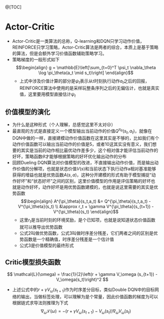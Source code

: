@[TOC]
# Actor-Critic
- Actor-Critic是一类算法的总称，Q-learning和DQN只学习动作价值，REINFORCE只学习策略，Actor-Critic算法是两者的综合，本质上是基于策略的算法，但是会额外学习价值函数辅助策略学习。
- 策略梯度的一般形式如下
$$\begin{align}
g = \mathbb{E}\left[\sum_{t=0}^T \psi_t \nabla_\theta \log \pi_\theta(a_t \mid s_t)\right]
\end{align}$$
	- 上式中涉及价值计算的部分是$\psi_t$表示从t时刻执行动作$a_t$之后的回报，REINFORCE算法中使用的是采样玩整条序列之后的无偏估计，也就是真实值，这里要用模型直接估计$\psi_t$
## 价值模型的演化
- 为什么是这种形式（个人理解，总感觉这里不太对😒）
- 最直观的方式是直接定义一个模型输出当前动作的价值$Q^{\pi_\theta}(s_t, a_t)$，就像在DQN中做的一样，直接建模动作价值函数在这里其实是不够的，比如我们有个动作价值函数可以输出当前动作的价值是5，或者10这其实没有意义，我们想要的其实是当前的动作相比最优动作差多少，这个相对值才能评估当前动作的好坏，策略函数$\theta$才能够根据策略的好坏优化输出动作的分布
- 回顾Dueling DQN算法对价值模型的改进，不直接输出动作价值，而是输出动作价值的分解项，也就是状态价值$V(s)$和当前状态下执行动作a相对基准能够获得的增益也就是优势函数$A(s,a)$，这种分开建模的形式有助于模型捕捉“动作好坏”和“状态好坏”之间的区别，这里价值模型的作用是评估策略的好坏也就是动作好坏，动作好坏是用优势函数建模的，也就是说这里需要的其实是优势函数
$$\begin{align}
A^{\pi_\theta}(s_t,a_t) &= Q^{\pi_\theta}(s_t,a_t) - V^{\pi_\theta}(s_t) \\
&\approx r_t + \gamma V^{\pi_\theta}(s_{t+1}) - V^{\pi_\theta}(s_t)
\end{align}$$
	- 这里$r_t$是当前时刻的环境奖励，是个已知项，也就是说知道状态价值函数就可以推导出优势函数
	- 公式2叫做优势函数，公式3叫做时序差分残差，它们两者之间的区别是优势函数是一个精确值，时序差分残差是一个估计值
	- 公式3是价值模型的最终形式
## Critic模型损失函数
$$
\mathcal{L}(\omega) = \frac{1}{2}\left(r + \gamma V_\omega (s_{t+1}) - V_\omega(s_t)\right)^2
$$
- 上述公式中的$r + \gamma V_\omega (s_{t+1})$作为时序差分目标，类似Double DQN中的目标网络的输出，当做标签处理，可以理解为是个常量，因此价值函数的梯度为可以根据链式求导法则推理为下式
$$
\nabla_\omega \mathcal{L}(\omega) = -\left(r + \gamma V_\omega (s_{t+1}) - V_\omega(s_t) \right) \nabla_\omega V_\omega(s_t)
$$
